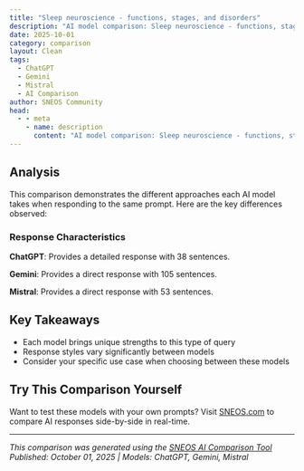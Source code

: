 ```yaml
---
title: "Sleep neuroscience - functions, stages, and disorders"
description: "AI model comparison: Sleep neuroscience - functions, stages, and disorders..."
date: 2025-10-01
category: comparison
layout: Clean
tags:
  - ChatGPT
  - Gemini
  - Mistral
  - AI Comparison
author: SNEOS Community
head:
  - - meta
    - name: description
      content: "AI model comparison: Sleep neuroscience - functions, stages, and disorders..."
---
```


<ChatComparison
  title="Sleep neuroscience - functions, stages, and disorders"
  prompt="Sleep neuroscience - functions, stages, and disorders"
  :responses='{
    "ChatGPT": "Certainly! Here\u0027s an overview of **sleep neuroscience**, covering its functions, stages, and common disorders:\n\n---\n\n## Sleep Neuroscience\n\nSleep neuroscience is the study of the neurological and physiological mechanisms that govern sleep, including how the brain controls sleep, the functions of sleep, different sleep stages, and the disorders related to sleep.\n\n---\n\n### 1. Functions of Sleep\n\nSleep serves several critical functions for brain and body health:\n\n- **Memory consolidation:** Sleep helps stabilize and integrate new memories.\n- **Synaptic homeostasis:** Balances synaptic strength built up during wakefulness.\n- **Brain clearance:** The glymphatic system clears metabolic waste more effectively during sleep.\n- **Emotional regulation:** Sleep supports mood stability and emotional processing.\n- **Cognitive performance:** Affects attention, problem-solving, creativity, and decision-making.\n- **Physical health:** Supports immune function, hormonal balance, growth, and repair.\n- **Energy conservation:** Decreases metabolic demand during rest periods.\n\n---\n\n### 2. Stages of Sleep\n\nSleep occurs in repeating cycles of different stages, broadly divided into:\n\n#### Non-Rapid Eye Movement (NREM) Sleep\n\n- **Stage 1:** Light sleep; transition from wakefulness to sleep, characterized by slow eye movements and reduced muscle activity.\n- **Stage 2:** Deeper light sleep; marked by sleep spindles and K-complexes in EEG patterns, important for memory consolidation.\n- **Stage 3 (Slow Wave Sleep, SWS):** Deep sleep; characterized by delta waves, critical for restorative processes.\n\n#### Rapid Eye Movement (REM) Sleep\n\n- Characterized by rapid eye movements, low muscle tone (atonia), and brain activity resembling wakefulness.\n- Associated with vivid dreaming.\n- Important for emotional processing, memory consolidation, and brain development.\n\n**Typical sleep cycle:** A person goes through 4\u20136 cycles per night, each lasting about 90-120 minutes, with increasing duration of REM stages in later cycles.\n\n---\n\n### 3. Neural Mechanisms Regulating Sleep\n\n- **Hypothalamus:** Contains the suprachiasmatic nucleus (SCN), which regulates circadian rhythms.\n- **Brainstem:** Reticular formation influences wakefulness and sleep onset.\n- **Thalamus:** Regulates sensory flow and sleep spindles.\n- **Pineal gland:** Releases melatonin to promote sleepiness.\n- **Neurotransmitters:** GABA, adenosine promote sleep; orexin (hypocretin), norepinephrine, and dopamine promote wakefulness.\n\n---\n\n### 4. Common Sleep Disorders\n\n#### Insomnia\n\n- Difficulty initiating or maintaining sleep.\n- Causes: stress, psychiatric disorders, medical conditions, environmental factors.\n\n#### Sleep Apnea\n\n- Characterized by repeated pauses in breathing during sleep.\n- Obstructive type: airway blockage.\n- Leads to fragmented sleep and daytime sleepiness.\n\n#### Narcolepsy\n\n- Excessive daytime sleepiness and sudden sleep attacks.\n- Often involves cataplexy (loss of muscle tone) and is linked to orexin deficiency.\n\n#### Restless Legs Syndrome (RLS)\n\n- Urge to move the legs, typically at rest, worsening in the evening.\n- Results in sleep disruption.\n\n#### Parasomnias\n\n- Abnormal behaviors during sleep such as sleepwalking, night terrors, REM Sleep Behavior Disorder (acting out dreams).\n\n#### Circadian Rhythm Disorders\n\n- Misalignment of internal clock and external environment.\n- Includes delayed sleep phase syndrome, shift work disorder.\n\n---\n\n### Summary Table\n\n| Aspect                | Description                                    |\n|-----------------------|------------------------------------------------|\n| Functions             | Memory consolidation, brain restoration, emotional regulation, immune health |\n| Sleep Stages          | NREM: Stage 1, 2, 3 (slow wave); REM sleep   |\n| Neural Control        | Hypothalamus, brainstem, thalamus, neurotransmitters |\n| Common Disorders      | Insomnia, sleep apnea, narcolepsy, RLS, parasomnias, circadian disorders |\n\n---\n\nIf you\u0027d like, I can provide more detailed explanations on any of these topics or recent research findings!",
    "Gemini": "Okay, let\u0027s dive into the fascinating world of sleep neuroscience. This field seeks to understand the neural mechanisms that govern sleep, its functions, the different stages we cycle through each night, and the disruptions that can occur (sleep disorders).\n\n**I. The Functions of Sleep: Why Do We Need It?**\n\nSleep isn\u0027t just \u0022downtime.\u0022 It\u0027s a highly active and complex process crucial for numerous physiological and cognitive functions.  While researchers are still uncovering all the details, key functions include:\n\n*   **Cognitive Restoration and Consolidation:**\n    *   **Memory Consolidation:** Sleep plays a vital role in strengthening and transferring memories from short-term to long-term storage.  Different stages of sleep are involved in consolidating different types of memories (e.g., procedural vs. declarative).\n    *   **Synaptic Homeostasis Hypothesis:** This theory suggests that during wakefulness, our synapses (connections between neurons) strengthen and saturate. Sleep allows for synaptic downscaling, returning them to a baseline level, promoting efficient learning and preventing overstimulation.\n    *   **Cognitive Performance:** Sleep deprivation impairs attention, concentration, decision-making, problem-solving, reaction time, and overall cognitive efficiency.\n    *   **Creativity:** Some research suggests that sleep can facilitate creative insights and problem-solving.\n\n*   **Physical Restoration and Repair:**\n    *   **Tissue Repair and Growth:** Growth hormone is primarily released during sleep, particularly during slow-wave sleep (SWS), aiding in tissue repair and muscle growth.\n    *   **Immune Function:** Sleep supports a healthy immune system. Sleep deprivation weakens immune responses, making individuals more susceptible to illness.\n    *   **Energy Conservation:**  Although not the primary purpose, sleep does contribute to conserving energy by reducing metabolic rate.\n    *   **Hormone Regulation:** Sleep affects the release of various hormones, including cortisol (stress hormone), insulin (blood sugar regulation), leptin and ghrelin (appetite regulation). Disrupted sleep can lead to hormonal imbalances.\n\n*   **Brain Cleansing:**\n    *   **Glymphatic System:** This system, active primarily during sleep, removes metabolic waste products from the brain.  Cerebrospinal fluid (CSF) flows more efficiently through the brain during sleep, clearing out potentially harmful substances like amyloid-beta (associated with Alzheimer\u0027s disease).\n\n**II. Stages of Sleep: A Nightly Cycle**\n\nSleep is not a uniform state. It progresses through distinct stages, which can be identified using electroencephalography (EEG), electrooculography (EOG), and electromyography (EMG). A typical night involves cycling through these stages multiple times (usually 4-6 cycles).\n\n*   **Non-Rapid Eye Movement (NREM) Sleep:**\n\n    *   **Stage 1 (N1):**  The transition from wakefulness to sleep. Characterized by slower brain waves (theta waves) and hypnic jerks (sudden muscle twitches). It is a light stage of sleep, and you can be easily awakened.\n    *   **Stage 2 (N2):**  Deeper than N1. Characterized by sleep spindles (bursts of rapid brain activity) and K-complexes (large, sudden brain waves).  Heart rate slows, and body temperature drops.\n    *   **Stage 3 (N3):**  The deepest stage of sleep, also known as slow-wave sleep (SWS) or delta sleep. Dominated by slow, high-amplitude delta waves.  Difficult to awaken someone from this stage.  Crucial for physical restoration and memory consolidation. This stage is more prominent in the first half of the night.\n\n*   **Rapid Eye Movement (REM) Sleep:**\n\n    *   Characterized by rapid eye movements, brain activity similar to wakefulness (beta and alpha waves), muscle atonia (paralysis), and vivid dreaming.\n    *   Heart rate and breathing become irregular.\n    *   Important for cognitive function, emotional processing, and memory consolidation. REM sleep becomes more prominent in the second half of the night.\n\n**III. The Neurobiology of Sleep: Brain Regions and Neurotransmitters**\n\nSleep is regulated by a complex interplay of brain regions and neurotransmitter systems. Key players include:\n\n*   **Hypothalamus:** The master regulator of sleep-wake cycles.\n    *   **Suprachiasmatic Nucleus (SCN):** The brain\u0027s internal clock, located in the hypothalamus. It receives light information from the eyes and synchronizes the body\u0027s circadian rhythms (approximately 24-hour cycles).\n    *   **Ventrolateral Preoptic Nucleus (VLPO):** A sleep-promoting region in the hypothalamus.  It releases inhibitory neurotransmitters (GABA and galanin) to suppress wake-promoting areas.\n\n*   **Brainstem:**\n    *   **Reticular Activating System (RAS):** A network of neurons that promotes wakefulness and alertness. It sends activating signals to the cortex.\n    *   **Locus Coeruleus (LC):** A brainstem nucleus that produces norepinephrine, a neurotransmitter involved in arousal and vigilance.\n    *   **Raphe Nuclei:** A brainstem region that produces serotonin, a neurotransmitter involved in regulating mood and sleep.\n    *   **Pons:** Involved in generating REM sleep.\n\n*   **Thalamus:**  Acts as a relay station for sensory information to the cortex.  During sleep, the thalamus filters sensory input, preventing it from reaching the cortex and disrupting sleep.\n\n*   **Neurotransmitters:**\n\n    *   **Wake-Promoting Neurotransmitters:**\n        *   **Norepinephrine:**  Increases alertness and arousal.\n        *   **Serotonin:**  Contributes to wakefulness, although it can also play a role in sleep regulation.\n        *   **Dopamine:**  Associated with reward, motivation, and wakefulness.\n        *   **Histamine:**  Promotes wakefulness and alertness. Antihistamines can cause drowsiness by blocking histamine receptors.\n        *   **Acetylcholine:**  Important for REM sleep and wakefulness.\n        *   **Orexin (Hypocretin):**  A neuropeptide produced by neurons in the hypothalamus.  It plays a critical role in maintaining wakefulness and preventing sudden transitions into sleep.  Deficiency in orexin is linked to narcolepsy.\n\n    *   **Sleep-Promoting Neurotransmitters:**\n        *   **GABA (Gamma-Aminobutyric Acid):**  The primary inhibitory neurotransmitter in the brain.  It reduces neuronal activity and promotes sleep.\n        *   **Adenosine:**  Builds up in the brain during wakefulness, increasing sleep pressure. Caffeine blocks adenosine receptors, promoting wakefulness.\n        *   **Melatonin:**  A hormone produced by the pineal gland in response to darkness.  It helps regulate the sleep-wake cycle by promoting sleepiness.\n\n**IV. Sleep Disorders: Disruptions of Normal Sleep**\n\nSleep disorders are common and can have significant impacts on physical and mental health. Here are some of the most prevalent:\n\n*   **Insomnia:** Difficulty falling asleep, staying asleep, or experiencing non-restorative sleep. Can be acute (short-term) or chronic (long-term).\n*   **Sleep Apnea:**  Characterized by repeated pauses in breathing during sleep.  Obstructive sleep apnea (OSA) is the most common type, caused by a blockage of the upper airway. Central sleep apnea is less common, caused by the brain failing to signal the muscles to breathe.\n*   **Narcolepsy:**  A neurological disorder characterized by excessive daytime sleepiness, cataplexy (sudden loss of muscle tone), sleep paralysis, and hypnagogic hallucinations.  Often caused by a deficiency in orexin.\n*   **Restless Legs Syndrome (RLS):**  An irresistible urge to move the legs, often accompanied by uncomfortable sensations. Symptoms worsen during periods of inactivity, especially in the evening and at night.\n*   **REM Sleep Behavior Disorder (RBD):**  A parasomnia in which individuals act out their dreams during REM sleep due to a lack of muscle atonia.  Can be associated with neurodegenerative disorders like Parkinson\u0027s disease.\n*   **Parasomnias:**  A category of sleep disorders characterized by abnormal behaviors during sleep. Examples include:\n    *   **Sleepwalking (Somnambulism):**  Walking or performing other complex behaviors while asleep, typically during NREM sleep.\n    *   **Sleep Terrors:**  Episodes of intense fear, screaming, and agitation during NREM sleep, usually in children.\n    *   **Nightmare Disorder:** Frequent and disturbing nightmares that cause distress and impair daytime functioning.\n\n**V. Investigating Sleep: Tools and Techniques**\n\nSleep neuroscientists use various techniques to study sleep and its underlying mechanisms:\n\n*   **Polysomnography (PSG):** The gold standard for sleep assessment.  It involves recording brain waves (EEG), eye movements (EOG), muscle activity (EMG), heart rate, and breathing patterns during sleep.\n*   **Electroencephalography (EEG):** Measures brain electrical activity using electrodes placed on the scalp.\n*   **Functional Magnetic Resonance Imaging (fMRI):**  A neuroimaging technique that measures brain activity by detecting changes in blood flow.\n*   **Positron Emission Tomography (PET):**  A neuroimaging technique that uses radioactive tracers to measure brain activity.\n*   **Animal Models:**  Researchers use animal models to study the neurobiological mechanisms of sleep and sleep disorders.\n*   **Actigraphy:**  A non-invasive method of monitoring sleep-wake patterns using a wrist-worn device that measures movement.\n*   **Sleep Diaries:**  Individuals record their sleep habits and experiences in a diary.\n\n**VI. Future Directions in Sleep Neuroscience**\n\n*   **Understanding the precise roles of different brain regions and neurotransmitters in regulating sleep.**\n*   **Developing new treatments for sleep disorders.**\n*   **Investigating the link between sleep and neurodegenerative diseases like Alzheimer\u0027s disease and Parkinson\u0027s disease.**\n*   **Exploring the potential of using sleep to enhance cognitive function and athletic performance.**\n*   **Personalized Sleep Medicine:** Tailoring sleep interventions to individual needs based on their genetic makeup, lifestyle, and sleep patterns.\n\n**In summary, sleep neuroscience is a dynamic and rapidly evolving field that is shedding light on the fundamental importance of sleep for our physical and mental well-being. Understanding the mechanisms of sleep and sleep disorders is essential for developing effective strategies to improve sleep health and overall quality of life.**\n",
    "Mistral": "Sleep is a complex and vital process that plays a crucial role in overall health and well-being. Understanding the functions, stages, and disorders related to sleep is essential for both scientific research and clinical practice. Here\u2019s an overview:\n\n### Functions of Sleep\n1. **Physical Restoration**: Sleep helps in the repair and regeneration of tissues, muscle growth, and the production of growth hormones.\n2. **Cognitive Function**: It is essential for memory consolidation, learning, and problem-solving.\n3. **Emotional Regulation**: Sleep aids in managing mood and emotional stability.\n4. **Immune Function**: It supports the immune system by helping the body fight infections and illnesses.\n5. **Metabolic Regulation**: Sleep influences metabolism, including glucose regulation and appetite control.\n\n### Stages of Sleep\nSleep is typically divided into two main types: Non-Rapid Eye Movement (NREM) sleep and Rapid Eye Movement (REM) sleep. These types are further divided into stages:\n\n1. **NREM Sleep**:\n   - **Stage 1 (N1)**: Transition from wakefulness to sleep. Lasts only a few minutes.\n   - **Stage 2 (N2)**: Heart rate slows, and body temperature drops. Prepares the body for deep sleep.\n   - **Stage 3 (N3)**: Deep sleep, also known as slow-wave sleep. Essential for physical restoration and immune function.\n\n2. **REM Sleep**:\n   - Occurs approximately 90 minutes after falling asleep.\n   - Characterized by rapid eye movements, increased brain activity, and temporary paralysis of most voluntary muscles.\n   - Important for emotional health and memory consolidation.\n\n### Sleep Disorders\nSleep disorders can significantly impact quality of life and overall health. Some common sleep disorders include:\n\n1. **Insomnia**:\n   - Difficulty falling asleep or staying asleep.\n   - Can be acute (short-term) or chronic (long-term).\n\n2. **Sleep Apnea**:\n   - Characterized by pauses in breathing during sleep.\n   - Types include Obstructive Sleep Apnea (OSA) and Central Sleep Apnea (CSA).\n\n3. **Narcolepsy**:\n   - A neurological disorder that affects the control of sleep and wakefulness.\n   - Symptoms include excessive daytime sleepiness and sudden muscle weakness (cataplexy).\n\n4. **Restless Legs Syndrome (RLS)**:\n   - An urge to move the legs, often accompanied by uncomfortable sensations.\n   - Can disrupt sleep and lead to daytime fatigue.\n\n5. **Circadian Rhythm Sleep Disorders**:\n   - Disruptions in the body\u0027s internal clock.\n   - Examples include jet lag, shift work disorder, and delayed sleep phase syndrome.\n\n6. **Parasomnias**:\n   - Abnormal behaviors, emotions, perceptions, or dreams that occur during sleep.\n   - Examples include sleepwalking, night terrors, and REM sleep behavior disorder.\n\n### Treatment and Management\nTreatment for sleep disorders often involves a combination of lifestyle changes, behavioral therapies, and medications. Some common approaches include:\n\n1. **Cognitive Behavioral Therapy for Insomnia (CBT-I)**:\n   - A structured program that helps change thoughts and behaviors that interfere with sleep.\n\n2. **Continuous Positive Airway Pressure (CPAP)**:\n   - A device used to treat sleep apnea by keeping the airways open during sleep.\n\n3. **Medications**:\n   - Sleep aids, antidepressants, and other medications may be prescribed depending on the disorder.\n\n4. **Lifestyle Changes**:\n   - Maintaining a consistent sleep schedule, creating a sleep-conducive environment, and avoiding stimulants like caffeine and nicotine before bedtime.\n\nUnderstanding the intricacies of sleep neuroscience is crucial for developing effective treatments and improving the quality of life for individuals with sleep disorders."
  }'
  published-date="12:00"
/>

## Analysis

This comparison demonstrates the different approaches each AI model takes when responding to the same prompt. Here are the key differences observed:

### Response Characteristics

**ChatGPT**: Provides a detailed response with 38 sentences. 

**Gemini**: Provides a direct response with 105 sentences. 

**Mistral**: Provides a direct response with 53 sentences. 

## Key Takeaways

- Each model brings unique strengths to this type of query
- Response styles vary significantly between models
- Consider your specific use case when choosing between these models

## Try This Comparison Yourself

Want to test these models with your own prompts? Visit [SNEOS.com](https://sneos.com) to compare AI responses side-by-side in real-time.

---

*This comparison was generated using the [SNEOS AI Comparison Tool](https://sneos.com)*
*Published: October 01, 2025 | Models: ChatGPT, Gemini, Mistral*
